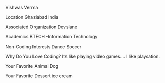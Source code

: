 Vishwas Verma

Location
Ghaziabad India

Associated Organization
Devslane

Academics
BTECH -Information Technology


Non-Coding Interests
Dance
Soccer


Why Do You Love Coding?
Its like playing video games.... I like playsation.

Your Favorite Animal
Dog

Your Favorite Dessert
ice cream
